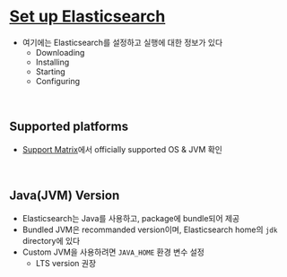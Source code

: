 # [Set up Elasticsearch](https://www.elastic.co/guide/en/elasticsearch/reference/current/setup.html)
* 여기에는 Elasticsearch를 설정하고 실행에 대한 정보가 있다
  * Downloading
  * Installing
  * Starting
  * Configuring

<br>

## Supported platforms
* [Support Matrix](https://www.elastic.co/support/matrix)에서 officially supported OS & JVM 확인


<br>

## Java(JVM) Version
* Elasticsearch는 Java를 사용하고, package에 bundle되어 제공
* Bundled JVM은 recommanded version이며, Elasticsearch home의 `jdk` directory에 있다
* Custom JVM을 사용하려면 `JAVA_HOME` 환경 변수 설정
  * LTS version 권장

